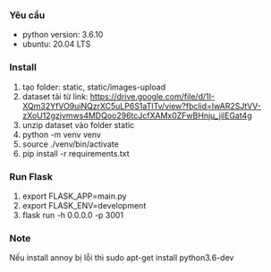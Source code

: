 ### Yêu cầu
- python version: 3.6.10
- ubuntu: 20.04 LTS

### Install 

1. tạo folder: static, static/images-upload
2. dataset tải từ link: https://drive.google.com/file/d/1I-XQm32YfVO9uiNQzrXC5uLP6S1aTlTv/view?fbclid=IwAR2SJtVV-zXoU12gzjvmws4MDQoo296tcJcfXAMx0ZFwBHnju_jilEGat4g
3. unzip dataset vào folder static
4. python -m venv venv
5. source ./venv/bin/activate
6. pip install -r requirements.txt

### Run Flask
1. export FLASK_APP=main.py
2. export FLASK_ENV=development
3. flask run -h 0.0.0.0 -p 3001

### Note
Nếu install annoy bị lỗi thì sudo apt-get install python3.6-dev
